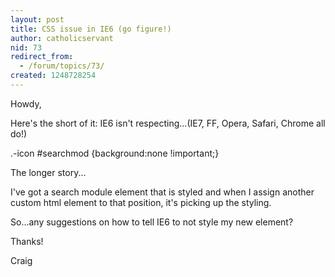 ```yaml
---
layout: post
title: CSS issue in IE6 (go figure!)
author: catholicservant
nid: 73
redirect_from:
  - /forum/topics/73/
created: 1248728254
---
```

<p>Howdy,</p>
<p>Here's the short of it: IE6 isn't respecting...(IE7, FF, Opera, Safari, Chrome all do!)</p>
<p>.-icon #searchmod {background:none !important;}</p>
<p>The longer story...</p>
<p>I've got a search module element that is styled and when I assign another custom html element to that position, it's picking up the styling.</p>
<p>So...any suggestions on how to tell IE6 to not style my new element?</p>
<p>Thanks!</p>
<p>Craig</p>
